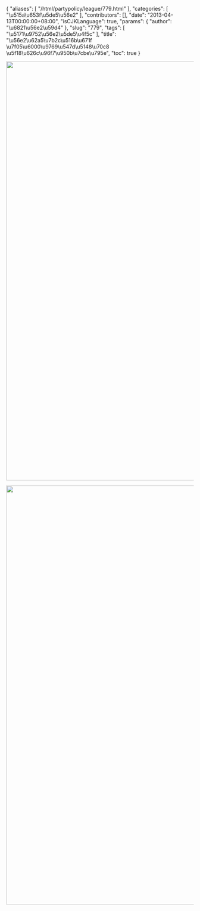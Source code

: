 {
    "aliases": [
        "/html/partypolicy/league/779.html"
    ],
    "categories": [
        "\u515a\u653f\u5de5\u56e2"
    ],
    "contributors": [],
    "date": "2013-04-13T00:00:00+08:00",
    "isCJKLanguage": true,
    "params": {
        "author": "\u6821\u56e2\u59d4"
    },
    "slug": "779",
    "tags": [
        "\u5171\u9752\u56e2\u5de5\u4f5c"
    ],
    "title": "\u56e2\u62a5\u7b2c\u516b\u671f \u7f05\u6000\u9769\u547d\u5148\u70c8 \u5f18\u626c\u96f7\u950b\u7cbe\u795e",
    "toc": true
}


<img
    src="https://cdn.tfls.online/mirror/full/de039efb0863599f77a4323808968808efc814ec.jpg"
    style="display:block;margin-left:auto;margin-right:auto;"
    decoding="async"
    fetchpriority="auto"
    loading="lazy"
    height="1123"
    width="600"
/>





<img
    src="https://cdn.tfls.online/mirror/full/63837d2c1b3d5b9ae7899d6df5e9941eff8e2490.jpg"
    style="display:block;margin-left:auto;margin-right:auto;"
    decoding="async"
    fetchpriority="auto"
    loading="lazy"
    height="1123"
    width="600"
/>


